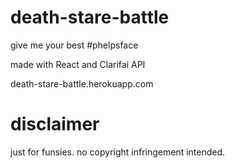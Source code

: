 # death-stare-battle
give me your best #phelpsface

made with React and Clarifai API

death-stare-battle.herokuapp.com

# disclaimer
just for funsies. no copyright infringement intended.
